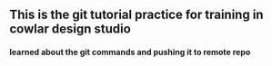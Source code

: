 ## This is the git tutorial practice for training in cowlar design studio

#### learned about the git commands and pushing it to remote repo